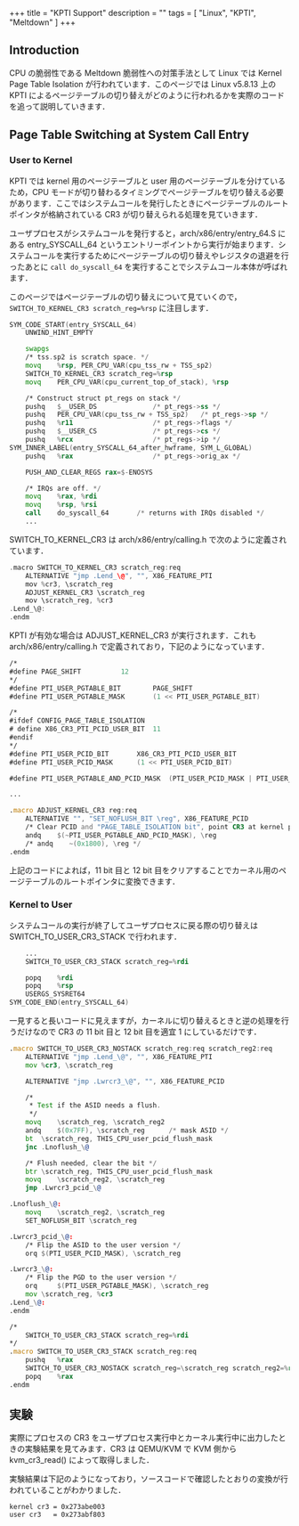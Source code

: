 +++
title = "KPTI Support"
description = ""
tags = [
  "Linux", "KPTI", "Meltdown"
]
+++

## Introduction

CPU の脆弱性である Meltdown 脆弱性への対策手法として Linux では Kernel Page Table Isolation が行われています．このページでは Linux v5.8.13 上の KPTI によるページテーブルの切り替えがどのように行われるかを実際のコードを追って説明していきます．

<!--
## Background

### Meltdown 脆弱性

Meltdown 脆弱性は CPU の高速化手法である out-of-order 実行に起因する脆弱性である．

[Meltdown](https://meltdownattack.com/meltdown.pdf)
[Spectre](https://spectreattack.com/spectre.pdf)

### KPTI
-->

## Page Table Switching at System Call Entry

### **User to Kernel**

KPTI では kernel 用のページテーブルと user 用のページテーブルを分けているため，CPU モードが切り替わるタイミングでページテーブルを切り替える必要があります．ここではシステムコールを発行したときにページテーブルのルートポインタが格納されている CR3 が切り替えられる処理を見ていきます．

ユーザプロセスがシステムコールを発行すると，arch/x86/entry/entry_64.S にある entry_SYSCALL_64 というエントリーポイントから実行が始まります．システムコールを実行するためにページテーブルの切り替えやレジスタの退避を行ったあとに `call do_syscall_64` を実行することでシステムコール本体が呼ばれます．

このページではページテーブルの切り替えについて見ていくので，`SWITCH_TO_KERNEL_CR3 scratch_reg=%rsp` に注目します．

```asm
SYM_CODE_START(entry_SYSCALL_64)
	UNWIND_HINT_EMPTY

	swapgs
	/* tss.sp2 is scratch space. */
	movq	%rsp, PER_CPU_VAR(cpu_tss_rw + TSS_sp2)
	SWITCH_TO_KERNEL_CR3 scratch_reg=%rsp
	movq	PER_CPU_VAR(cpu_current_top_of_stack), %rsp

	/* Construct struct pt_regs on stack */
	pushq	$__USER_DS				/* pt_regs->ss */
	pushq	PER_CPU_VAR(cpu_tss_rw + TSS_sp2)	/* pt_regs->sp */
	pushq	%r11					/* pt_regs->flags */
	pushq	$__USER_CS				/* pt_regs->cs */
	pushq	%rcx					/* pt_regs->ip */
SYM_INNER_LABEL(entry_SYSCALL_64_after_hwframe, SYM_L_GLOBAL)
	pushq	%rax					/* pt_regs->orig_ax */

	PUSH_AND_CLEAR_REGS rax=$-ENOSYS

	/* IRQs are off. */
	movq	%rax, %rdi
	movq	%rsp, %rsi
	call	do_syscall_64		/* returns with IRQs disabled */
	...
```

SWITCH_TO_KERNEL_CR3 は arch/x86/entry/calling.h で次のように定義されています．

```c
.macro SWITCH_TO_KERNEL_CR3 scratch_reg:req
	ALTERNATIVE "jmp .Lend_\@", "", X86_FEATURE_PTI
	mov	%cr3, \scratch_reg
	ADJUST_KERNEL_CR3 \scratch_reg
	mov	\scratch_reg, %cr3
.Lend_\@:
.endm
```

KPTI が有効な場合は ADJUST_KERNEL_CR3 が実行されます．これも arch/x86/entry/calling.h で定義されており，下記のようになっています．

```asm
/*
#define PAGE_SHIFT			12
*/
#define PTI_USER_PGTABLE_BIT		PAGE_SHIFT
#define PTI_USER_PGTABLE_MASK		(1 << PTI_USER_PGTABLE_BIT)

/*
#ifdef CONFIG_PAGE_TABLE_ISOLATION
# define X86_CR3_PTI_PCID_USER_BIT	11
#endif
*/
#define PTI_USER_PCID_BIT		X86_CR3_PTI_PCID_USER_BIT
#define PTI_USER_PCID_MASK		(1 << PTI_USER_PCID_BIT)

#define PTI_USER_PGTABLE_AND_PCID_MASK  (PTI_USER_PCID_MASK | PTI_USER_PGTABLE_MASK)

...

.macro ADJUST_KERNEL_CR3 reg:req
	ALTERNATIVE "", "SET_NOFLUSH_BIT \reg", X86_FEATURE_PCID
	/* Clear PCID and "PAGE_TABLE_ISOLATION bit", point CR3 at kernel pagetables: */
	andq    $(~PTI_USER_PGTABLE_AND_PCID_MASK), \reg
	/* andq    ~(0x1800), \reg */
.endm
```

上記のコードによれば，11 bit 目と 12 bit 目をクリアすることでカーネル用のページテーブルのルートポインタに変換できます．

### **Kernel to User**

システムコールの実行が終了してユーザプロセスに戻る際の切り替えは SWITCH_TO_USER_CR3_STACK で行われます．

```asm
	...
	SWITCH_TO_USER_CR3_STACK scratch_reg=%rdi

	popq	%rdi
	popq	%rsp
	USERGS_SYSRET64
SYM_CODE_END(entry_SYSCALL_64)
```

一見すると長いコードに見えますが，カーネルに切り替えるときと逆の処理を行うだけなので CR3 の 11 bit 目と 12 bit 目を適宜 1 にしているだけです．

```asm
.macro SWITCH_TO_USER_CR3_NOSTACK scratch_reg:req scratch_reg2:req
	ALTERNATIVE "jmp .Lend_\@", "", X86_FEATURE_PTI
	mov	%cr3, \scratch_reg

	ALTERNATIVE "jmp .Lwrcr3_\@", "", X86_FEATURE_PCID

	/*
	 * Test if the ASID needs a flush.
	 */
	movq	\scratch_reg, \scratch_reg2
	andq	$(0x7FF), \scratch_reg		/* mask ASID */
	bt	\scratch_reg, THIS_CPU_user_pcid_flush_mask
	jnc	.Lnoflush_\@

	/* Flush needed, clear the bit */
	btr	\scratch_reg, THIS_CPU_user_pcid_flush_mask
	movq	\scratch_reg2, \scratch_reg
	jmp	.Lwrcr3_pcid_\@

.Lnoflush_\@:
	movq	\scratch_reg2, \scratch_reg
	SET_NOFLUSH_BIT \scratch_reg

.Lwrcr3_pcid_\@:
	/* Flip the ASID to the user version */
	orq	$(PTI_USER_PCID_MASK), \scratch_reg

.Lwrcr3_\@:
	/* Flip the PGD to the user version */
	orq     $(PTI_USER_PGTABLE_MASK), \scratch_reg
	mov	\scratch_reg, %cr3
.Lend_\@:
.endm

/*
	SWITCH_TO_USER_CR3_STACK scratch_reg=%rdi
*/
.macro SWITCH_TO_USER_CR3_STACK	scratch_reg:req
	pushq	%rax
	SWITCH_TO_USER_CR3_NOSTACK scratch_reg=\scratch_reg scratch_reg2=%rax
	popq	%rax
.endm
```

## 実験

実際にプロセスの CR3 をユーザプロセス実行中とカーネル実行中に出力したときの実験結果を見てみます．CR3 は QEMU/KVM で KVM 側から kvm_cr3_read() によって取得しました．

実験結果は下記のようになっており，ソースコードで確認したとおりの変換が行われていることがわかりました．

```text
kernel cr3 = 0x273abe003
user cr3   = 0x273abf803
```
